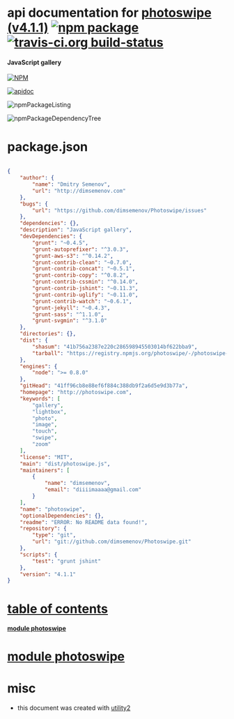 # api documentation for  [photoswipe (v4.1.1)](http://photoswipe.com)  [![npm package](https://img.shields.io/npm/v/npmdoc-photoswipe.svg?style=flat-square)](https://www.npmjs.org/package/npmdoc-photoswipe) [![travis-ci.org build-status](https://api.travis-ci.org/npmdoc/node-npmdoc-photoswipe.svg)](https://travis-ci.org/npmdoc/node-npmdoc-photoswipe)
#### JavaScript gallery

[![NPM](https://nodei.co/npm/photoswipe.png?downloads=true)](https://www.npmjs.com/package/photoswipe)

[![apidoc](https://npmdoc.github.io/node-npmdoc-photoswipe/build/screenCapture.buildNpmdoc.browser._2Fhome_2Ftravis_2Fbuild_2Fnpmdoc_2Fnode-npmdoc-photoswipe_2Ftmp_2Fbuild_2Fapidoc.html.png)](https://npmdoc.github.io/node-npmdoc-photoswipe/build/apidoc.html)

![npmPackageListing](https://npmdoc.github.io/node-npmdoc-photoswipe/build/screenCapture.npmPackageListing.svg)

![npmPackageDependencyTree](https://npmdoc.github.io/node-npmdoc-photoswipe/build/screenCapture.npmPackageDependencyTree.svg)



# package.json

```json

{
    "author": {
        "name": "Dmitry Semenov",
        "url": "http://dimsemenov.com"
    },
    "bugs": {
        "url": "https://github.com/dimsemenov/Photoswipe/issues"
    },
    "dependencies": {},
    "description": "JavaScript gallery",
    "devDependencies": {
        "grunt": "~0.4.5",
        "grunt-autoprefixer": "^3.0.3",
        "grunt-aws-s3": "^0.14.2",
        "grunt-contrib-clean": "~0.7.0",
        "grunt-contrib-concat": "~0.5.1",
        "grunt-contrib-copy": "^0.8.2",
        "grunt-contrib-cssmin": "^0.14.0",
        "grunt-contrib-jshint": "~0.11.3",
        "grunt-contrib-uglify": "~0.11.0",
        "grunt-contrib-watch": "~0.6.1",
        "grunt-jekyll": "~0.4.3",
        "grunt-sass": "^1.1.0",
        "grunt-svgmin": "^3.1.0"
    },
    "directories": {},
    "dist": {
        "shasum": "41b756a2387e220c286598945503014bf622bba9",
        "tarball": "https://registry.npmjs.org/photoswipe/-/photoswipe-4.1.1.tgz"
    },
    "engines": {
        "node": ">= 0.8.0"
    },
    "gitHead": "41ff96cb8e88ef6f884c388db9f2a6d5e9d3b77a",
    "homepage": "http://photoswipe.com",
    "keywords": [
        "gallery",
        "lightbox",
        "photo",
        "image",
        "touch",
        "swipe",
        "zoom"
    ],
    "license": "MIT",
    "main": "dist/photoswipe.js",
    "maintainers": [
        {
            "name": "dimsemenov",
            "email": "diiiimaaaa@gmail.com"
        }
    ],
    "name": "photoswipe",
    "optionalDependencies": {},
    "readme": "ERROR: No README data found!",
    "repository": {
        "type": "git",
        "url": "git://github.com/dimsemenov/Photoswipe.git"
    },
    "scripts": {
        "test": "grunt jshint"
    },
    "version": "4.1.1"
}
```



# <a name="apidoc.tableOfContents"></a>[table of contents](#apidoc.tableOfContents)

#### [module photoswipe](#apidoc.module.photoswipe)



# <a name="apidoc.module.photoswipe"></a>[module photoswipe](#apidoc.module.photoswipe)



# misc
- this document was created with [utility2](https://github.com/kaizhu256/node-utility2)
